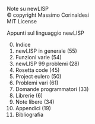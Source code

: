 Note su newLISP  
© copyright Massimo Corinaldesi  
MIT License  
    
Appunti sul linguaggio newLISP  
  
00) Indice  
01) newLISP in generale (55)  
02) Funzioni varie (54)  
03) newLISP 99 problemi (28)  
04) Rosetta code (45)  
05) Project eulero (50)  
06) Problemi vari (61)  
07) Domande programmatori (33)  
08) Librerie (6)  
09) Note libere (34)  
10) Appendici (19)  
11) Bibliografia  
